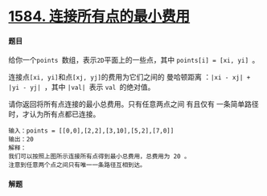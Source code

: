# [1584. 连接所有点的最小费用](https://leetcode-cn.com/problems/min-cost-to-connect-all-points/)

#### 题目

给你一个`points `数组，表示` 2D `平面上的一些点，其中 `points[i] = [xi, yi] `。

连接点` [xi, yi] `和点` [xj, yj] `的费用为它们之间的 曼哈顿距离 ：`|xi - xj| + |yi - yj| `，其中 `|val| `表示 `val `的绝对值。

请你返回将所有点连接的最小总费用。只有任意两点之间 有且仅有 一条简单路径时，才认为所有点都已连接。

```
输入：points = [[0,0],[2,2],[3,10],[5,2],[7,0]]
输出：20
解释：
我们可以按照上图所示连接所有点得到最小总费用，总费用为 20 。
注意到任意两个点之间只有唯一一条路径互相到达。

```

#### 解题